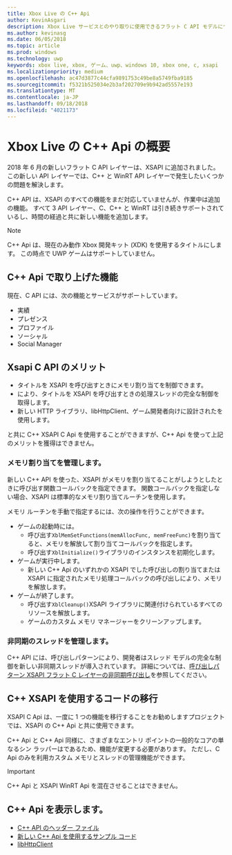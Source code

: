 ```yaml
---
title: Xbox Live の C++ Api
author: KevinAsgari
description: Xbox Live サービスとのやり取りに使用できるフラット C API モデルについて説明します。
ms.author: kevinasg
ms.date: 06/05/2018
ms.topic: article
ms.prod: windows
ms.technology: uwp
keywords: xbox live, xbox, ゲーム、uwp、windows 10, xbox one, c, xsapi
ms.localizationpriority: medium
ms.openlocfilehash: ac47d3877c44cfa9891753c49be8a5749fba9185
ms.sourcegitcommit: f5321b525034e2b3af202709e9b942ad5557e193
ms.translationtype: MT
ms.contentlocale: ja-JP
ms.lasthandoff: 09/18/2018
ms.locfileid: "4021173"
---
```

# <a name="introduction-to-the-xbox-live-c-apis"></a>Xbox Live の C++ Api の概要

2018 年 6 月の新しいフラット C API レイヤーは、XSAPI に追加されました。 この新しい API レイヤーでは、C++ と WinRT API レイヤーで発生したいくつかの問題を解決します。

C++ API は、XSAPI のすべての機能をまだ対応していませんが、作業中は追加の機能。 すべて 3 API レイヤー、C、C++ と WinRT は引き続きサポートされているし、時間の経過と共に新しい機能を追加します。

> [!NOTE]
> C++ Api は、現在のみ動作 Xbox 開発キット (XDK) を使用するタイトルにします。 この時点で UWP ゲームはサポートしていません。

## <a name="features-covered-by-the-c-apis"></a>C++ Api で取り上げた機能

現在、C API には、次の機能とサービスがサポートしています。

- 実績
- プレゼンス
- プロファイル
- ソーシャル
- Social Manager

## <a name="benefits-of-the-c-api-for-xsapi"></a>Xsapi C API のメリット

- タイトルを XSAPI を呼び出すときにメモリ割り当てを制御できます。
- により、タイトルを XSAPI を呼び出すときの処理スレッドの完全な制御を取得します。
- 新しい HTTP ライブラリ、libHttpClient、ゲーム開発者向けに設計されたを使用します。

と共に C++ XSAPI C Api を使用することができますが、C++ Api を使って上記のメリットを獲得はできません。

### <a name="managing-memory-allocations"></a>メモリ割り当てを管理します。

新しい C++ API を使った、XSAPI がメモリを割り当てることがしようとしたときに呼び出す関数コールバックを指定できます。 関数コールバックを指定しない場合、XSAPI は標準的なメモリ割り当てルーチンを使用します。

メモリ ルーチンを手動で指定するには、次の操作を行うことができます。

- ゲームの起動時には。
  - 呼び出す`XblMemSetFunctions(memAllocFunc, memFreeFunc)`を割り当てると、メモリを解放して割り当てコールバックを指定します。
  - 呼び出す`XblInitialize()`ライブラリのインスタンスを初期化します。  
- ゲームが実行中します。
  - 新しい C++ Api のいずれかの XSAPI でした呼び出しの割り当てまたは XSAPI に指定されたメモリ処理コールバックの呼び出しにより、メモリを解放します。  
- ゲームが終了します。
  - 呼び出す`XblCleanup()`XSAPI ライブラリに関連付けられているすべてのリソースを解放します。
  - ゲームのカスタム メモリ マネージャーをクリーンアップします。

### <a name="managing-asynchronous-threads"></a>非同期のスレッドを管理します。

C++ API には、呼び出しパターンにより、開発者はスレッド モデルの完全な制御を新しい非同期スレッドが導入されています。 詳細については、[呼び出しパターン XSAPI フラット C レイヤーの非同期呼び出し](flatc-async-patterns.md)を参照してください。

## <a name="migrating-code-to-use-c-xsapi"></a>C++ XSAPI を使用するコードの移行

XSAPI C Api は、一度に 1 つの機能を移行することをお勧めしますプロジェクトでは、XSAPI の C++ Api と共に使用できます。

C++ Api と C++ Api 同様に、さまざまなエントリ ポイントの一般的なコアの単なるシン ラッパーはであるため、機能が変更する必要があります。 ただし、C Api のみを利用カスタム メモリとスレッドの管理機能ができます。

> [!IMPORTANT]
> C++ Api と XSAPI WinRT Api を混在させることはできません。

## <a name="where-to-view-the-c-apis"></a>C++ Api を表示します。

- [C++ API のヘッダー ファイル](https://github.com/Microsoft/xbox-live-api/tree/master/Include/xsapi-c)
- [新しい C++ Api を使用するサンプル コード](https://github.com/Microsoft/xbox-live-api/tree/master/InProgressSamples/Social/Xbox/C)
- [libHttpClient](https://github.com/Microsoft/libHttpClient)

